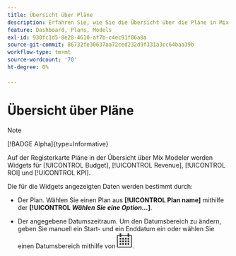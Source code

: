 ```yaml
---
title: Übersicht über Pläne
description: Erfahren Sie, wie Sie die Übersicht über die Pläne in Mix Modeler verwenden.
feature: Dashboard, Plans, Models
exl-id: 930fc1d5-8e28-4610-af7b-c4ec91f86a8a
source-git-commit: 86732fe30637aa72ced232d9f331a3cc64baa39b
workflow-type: tm+mt
source-wordcount: '70'
ht-degree: 0%

---
```


# Übersicht über Pläne

>[!NOTE]
>
>[!BADGE Alpha]{type=Informative}


Auf der Registerkarte Pläne in der Übersicht über Mix Modeler werden Widgets für [!UICONTROL Budget], [!UICONTROL Revenue], [!UICONTROL ROI] und [!UICONTROL KPI].

Die für die Widgets angezeigten Daten werden bestimmt durch:

* Der Plan. Wählen Sie einen Plan aus **[!UICONTROL Plan name]** mithilfe der **[!UICONTROL _Wählen Sie eine Option..._]**.

* Der angegebene Datumszeitraum. Um den Datumsbereich zu ändern, geben Sie manuell ein Start- und ein Enddatum ein oder wählen Sie einen Datumsbereich mithilfe von ![Kalender](../assets/icons/Calendar.svg).


